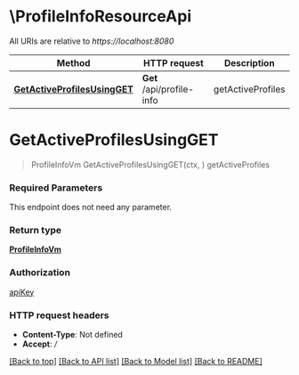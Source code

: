 # \ProfileInfoResourceApi

All URIs are relative to *https://localhost:8080*

Method | HTTP request | Description
------------- | ------------- | -------------
[**GetActiveProfilesUsingGET**](ProfileInfoResourceApi.md#GetActiveProfilesUsingGET) | **Get** /api/profile-info | getActiveProfiles


# **GetActiveProfilesUsingGET**
> ProfileInfoVm GetActiveProfilesUsingGET(ctx, )
getActiveProfiles

### Required Parameters
This endpoint does not need any parameter.

### Return type

[**ProfileInfoVm**](ProfileInfoVM.md)

### Authorization

[apiKey](../README.md#apiKey)

### HTTP request headers

 - **Content-Type**: Not defined
 - **Accept**: */*

[[Back to top]](#) [[Back to API list]](../README.md#documentation-for-api-endpoints) [[Back to Model list]](../README.md#documentation-for-models) [[Back to README]](../README.md)

